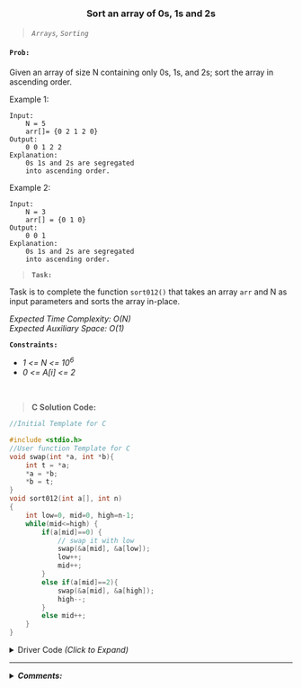 <h3 align="center"> Sort an array of 0s, 1s and 2s </h3>

> *`Arrays`,		`Sorting`*

#### `Prob:`
Given an array of size N containing only 0s, 1s, and 2s; sort the array in ascending order.

Example 1:
```
Input: 
	N = 5
	arr[]= {0 2 1 2 0}
Output:
	0 0 1 2 2
Explanation:
	0s 1s and 2s are segregated 
	into ascending order.
```

Example 2:
```
Input: 
	N = 3
	arr[] = {0 1 0}
Output:
	0 0 1
Explanation:
	0s 1s and 2s are segregated 
	into ascending order.
```

> **`Task:`**

Task is to complete the function `sort012()` that takes an array `arr` and N as input parameters and sorts the array in-place.

*Expected Time Complexity: O(N) <br>
Expected Auxiliary Space: O(1)*


**`Constraints:`** <br>
-	*1 <= N <= 10<sup>6</sup>*
- *0 <= A[i] <= 2*

<br>

> **C Solution Code:**

```C
//Initial Template for C

#include <stdio.h>
//User function Template for C
void swap(int *a, int *b){
    int t = *a;
    *a = *b;
    *b = t;
}
void sort012(int a[], int n)
{
    int low=0, mid=0, high=n-1;
    while(mid<=high) {
        if(a[mid]==0) {
            // swap it with low
            swap(&a[mid], &a[low]);
            low++;
            mid++;
        }
        else if(a[mid]==2){
            swap(&a[mid], &a[high]);
            high--;
        }
        else mid++;
    }
} 
```

<p> <details>
<summary>Driver Code <i>(Click to Expand)</i></summary>

```C
// { Driver Code Starts.

int main() {

    int t;
    scanf("%d", &t);

    while(t--){
        int n;
        scanf("%d", &n);
        int arr[n];
        for(int i=0;i<n;i++){
            scanf("%d", &arr[i]);
        }

        sort012(arr, n);

        for (int i = 0; i < n; i++)
            printf("%d ", arr[i]);
        printf("\n");
    }
    return 0;
} // } Driver Code Ends
```
</details> </p>

---

<p>
	<details>
		<summary><strong><em>Comments:</em></strong></summary>
<br>
These are the folowing steps:-
-	Maintain 3 variables low, high and mid
	- low - all elements before low are 0
	- mid - all elements between low and mid are 1
	- high - all elements after high are 2

- Initially low, mid are set at 0 and high is at n-1
-	Now, we iterate mid from 0 to high, and for every element
	- if it is equal to 0, we swap it with element at low, and increement low and mid
	- else if it is equal to 2, we swap it with element at high, and decreement high
	-	else we just increement mid (i.e element is equla to 1)
- This method ensures partition, as low and high maintain elements according to their values, and then change their positions, ensuring all elements before low are lower than low_value and all elements after high are higher than high_value.
	
	</details>
</p>
